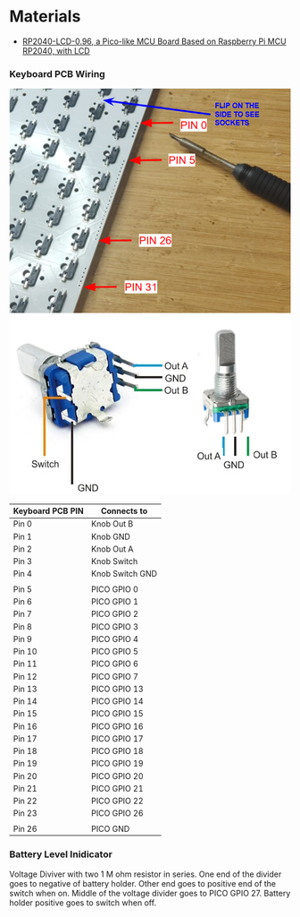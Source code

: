 # Materials

- [RP2040-LCD-0.96, a Pico-like MCU Board Based on Raspberry Pi MCU RP2040, with LCD](https://www.waveshare.com/rp2040-lcd-0.96.htm)

### Keyboard PCB Wiring

<img src="build/PCB.png" width="600">

<img src="build/EC11webp.webp" width="600">

| Keyboard PCB PIN | Connects to     |
| ---------------- | --------------- |
| Pin 0            | Knob Out B      |
| Pin 1            | Knob GND        |
| Pin 2            | Knob Out A      |
| Pin 3            | Knob Switch     |
| Pin 4            | Knob Switch GND |
|                  |                 |
| Pin 5            | PICO GPIO 0     |
| Pin 6            | PICO GPIO 1     |
| Pin 7            | PICO GPIO 2     |
| Pin 8            | PICO GPIO 3     |
| Pin 9            | PICO GPIO 4     |
| Pin 10           | PICO GPIO 5     |
| Pin 11           | PICO GPIO 6     |
| Pin 12           | PICO GPIO 7     |
| Pin 13           | PICO GPIO 13    |
| Pin 14           | PICO GPIO 14    |
| Pin 15           | PICO GPIO 15    |
| Pin 16           | PICO GPIO 16    |
| Pin 17           | PICO GPIO 17    |
| Pin 18           | PICO GPIO 18    |
| Pin 19           | PICO GPIO 19    |
| Pin 20           | PICO GPIO 20    |
| Pin 21           | PICO GPIO 21    |
| Pin 22           | PICO GPIO 22    |
| Pin 23           | PICO GPIO 26    |
|                  |                 |
| Pin 26           | PICO GND        |


### Battery Level Inidicator

Voltage Diviver with two 1 M ohm resistor in series. 
One end of the divider goes to negative of battery holder. Other end goes to positive end of the switch when on. Middle of the voltage divider goes to PICO GPIO 27. 
Battery holder positive goes to switch when off. 
